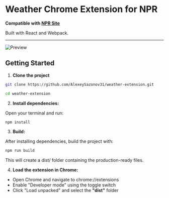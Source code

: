 # Weather Chrome Extension for NPR

**Compatible with [NPR Site](https://www.npr.org/)**

Built with React and Webpack.

---

![Preview](https://utfs.io/f/ef12d476-f46b-4634-a5f3-5fb210361b4a-3l0fd0.44.08.png)

## Getting Started

1. **Clone the project**

```bash
git clone https://github.com/AlexeySazonov31/weather-extension.git

cd weather-extension
```

2. **Install dependencies:**

Open your terminal and run:

```bash
npm install
```

3. **Build:**

After installing dependencies, build the project with:

```bash
npm run build
```

This will create a dist/ folder containing the production-ready files.

4. **Load the extension in Chrome:**

- Open Chrome and navigate to chrome://extensions
- Enable "Developer mode" using the toggle switch
- Click "Load unpacked" and select the **"dist"** folder
